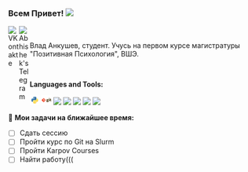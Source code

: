 ### Всем Привет! <img src="https://media.giphy.com/media/hvRJCLFzcasrR4ia7z/giphy.gif" width="25px">
<a href="https://vk.com/id370061250">
  <img align="left" alt="VKontakte" width="22px" src="https://cdn.jsdelivr.net/npm/simple-icons@v3/icons/vk.svg" />
</a>
<a href="https://t.me/tiredint">
  <img align="left" alt="Abhishek's Telegram" width="22px" src="https://cdn.jsdelivr.net/npm/simple-icons@v3/icons/telegram.svg" />
</a>

<br />

Влад Анкушев, студент. Учусь на первом курсе магистратуры "Позитивная Психология", ВШЭ. 

<br />

  
**Languages and Tools:**  

<code><img height="20" src="https://raw.githubusercontent.com/github/explore/80688e429a7d4ef2fca1e82350fe8e3517d3494d/topics/python/python.png"></code>
<code><img height="20" src="https://raw.githubusercontent.com/github/explore/80688e429a7d4ef2fca1e82350fe8e3517d3494d/topics/git/git.png"></code>
<code><img height="20" 
src="https://w7.pngwing.com/pngs/550/631/png-transparent-command-line-interface-hackathon-linux-macos-macbook-angle-electronics-rectangle.png"></code>
<code><img height="20" 
src="https://upload.wikimedia.org/wikipedia/commons/0/0e/Clickhouse.png"></code>
<code><img height="20" 
src="https://upload.wikimedia.org/wikipedia/commons/2/29/Postgresql_elephant.svg"></code>
<code><img height="20" 
src="https://336118.selcdn.ru/Gutsy-Culebra/products/Tableau-Desktop-Logo.svg"></code>
<code><img height="20" 
src="https://avatars.githubusercontent.com/u/10746780?s=280&v=4"></code>

🚧 **Мои задачи на ближайшее время:**
<!-- TODO-IST:START -->
* [ ] Сдать сессию
* [ ] Пройти курс по Git на Slurm
* [ ] Пройти Karpov Courses      
* [ ] Найти работу(((
<!-- TODO-IST:END -->
